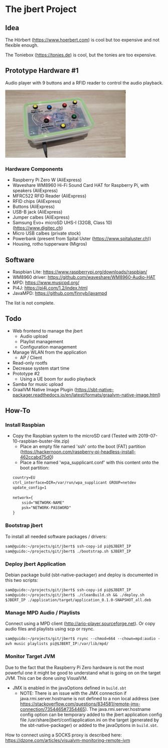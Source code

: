 # The jbert Project
## Idea
The Hörbert (https://www.hoerbert.com) is cool but too 
expensive and not flexible enough.

The Toniebox (https://tonies.de) is cool, but the tonies are too expensive.


## Prototype Hardware #1
Audio player with 9 buttons and a RFID reader to control the audio playback.

![jbert prototype #1](doc/images/prototype_1.png)

### Hardware Components
 * Raspberry Pi Zero W (AliExpress)
 * Waveshare WM8960 Hi-Fi Sound Card HAT for Raspberry Pi, with speakers (AliExpress)
 * MFRC522 RFID Reader (AliExpress)
 * RFID chips (AliExpress)
 * Buttons (AliExpress)
 * USB-B jack (AliExpress)
 * Jumper calbes (AliExpress)
 * Samsung Evo+ microSD UHS-I (32GB, Class 10) (https://www.digitec.ch)
 * Micro USB calbes (private stock)
 * Powerbank (present from Spital Uster (https://www.spitaluster.ch))
 * Housing, rotho tupperware (Migros)


## Software
 * Raspbian Lite: https://www.raspberrypi.org/downloads/raspbian/
 * WM8960 driver: https://github.com/waveshare/WM8960-Audio-HAT
 * MPD: https://www.musicpd.org/
 * Pi4J: https://pi4j.com/1.2/index.html
 * JavaMPD: https://github.com/finnyb/javampd

The list is not complete.


## Todo
 * Web frontend to manage the jbert
   * Audio upload
   * Playlist management
   * Configuration management
 * Manage WLAN from the application
   * AP / Client
 * Read-only rootfs
 * Decrease system start time
 * Prototype #2
   * Using a UE boom for audio playback
 * Samba for music upload
 * GraalVM Native Image Plugin (https://sbt-native-packager.readthedocs.io/en/latest/formats/graalvm-native-image.html)


## How-To
### Install Raspbian
 * Copy the Raspbian system to the microSD card (Tested with 2019-07-10-raspbian-buster-lite.zip)
   * Place an empty file named 'ssh' onto the boot (FAT) partition (https://hackernoon.com/raspberry-pi-headless-install-462ccabd75d0)
   * Place a file named 'wpa_supplicant.conf' with this content onto the boot partition:
    ```text
    country=EU
    ctrl_interface=DIR=/var/run/wpa_supplicant GROUP=netdev
    update_config=1

    network={
        ssid="NETWORK-NAME"
        psk="NETWORK-PASSWORD"
    }
    ```

### Bootstrap jbert
To install all needed software packages / drivers:
```
sam@guido:~/projects/git/jbert$ ssh-copy-id pi@$JBERT_IP
sam@guido:~/projects/git/jbert$ ./bootstrap.sh $JBERT_IP
```

### Deploy jbert Application
Debian package build (sbt-native-packager) and deploy is documented in this two scripts:
```
sam@guido:~/projects/git/jbert$ ssh-copy-id pi@$JBERT_IP
sam@guido:~/projects/git/jbert$ ./cleanBuild.sh && ./deploy.sh $JBERT_IP ./application/target/application_0.1.0-SNAPSHOT_all.deb
```

### Manage MPD Audio / Playlists
Connect using a MPD client (http://ario-player.sourceforge.net).
Or copy audio files and playlists using scp or rsync.
```text
sam@guido:~/projects/git/jbert$ rsync --chmod=664 --chown=mpd:audio -avh music playlists pi@$JBERT_IP:/var/lib/mpd/
```

### Monitor Target JVM
Due to the fact that the Raspberry Pi Zero hardware is not the most powerful one it might be good to understand
what is going on on the target JVM. This can be done using VisualVM.
 * JMX is enabled in the javaOptions defined in `build.sbt`
   * NOTE: There is an issue with the JMX connection if java.rmi.server.hostname is not defined to a non local address
    (see https://stackoverflow.com/questions/834581/remote-jmx-connection/7354465#7354465).
    The java.rmi.server.hostname config option can be temporary added to the jbert application config file
    /usr/share/jbert/conf/application.ini on the target (generated by the sbt-native-packager) or added to
    the javaOptions in `build.sbt`.

How to connect using a SOCKS proxy is described here: https://dzone.com/articles/visualvm-monitoring-remote-jvm

